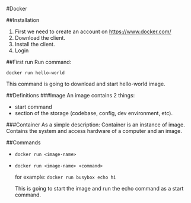 #Docker 

##Installation
1. First we need to create an account on https://www.docker.com/
2. Download the client.
3. Install the client.
4. Login

##First run
Run command: 
```
docker run hello-world
```

This command is going to download and start hello-world image.

##Definitions
###Image
An image contains 2 things:
- start command
- section of the storage (codebase, config, dev environment, etc).

###Container
As a simple description: Container is an instance of image.
Contains the system and access hardware of a computer and an image.

##Commands
* `docker run <image-name>`
* `docker run <image-name> <command>`

  for example: `docker run busybox echo hi`
  
  This is going to start the image and run the echo command as a start command.